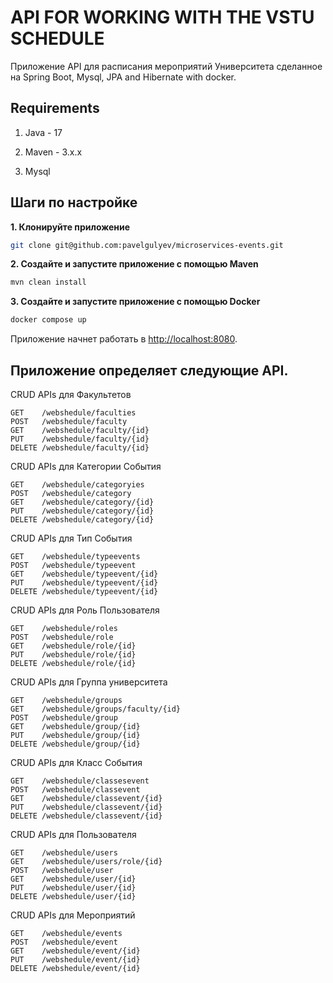 # API FOR WORKING WITH THE VSTU SCHEDULE

Приложение API для расписания мероприятий Университета сделанное на Spring Boot, Mysql, JPA and Hibernate with docker.

## Requirements

1. Java - 17

2. Maven - 3.x.x

3. Mysql

## Шаги по настройке

**1. Клонируйте приложение**

```bash
git clone git@github.com:pavelgulyev/microservices-events.git
```

**2. Создайте и запустите приложение с помощью Maven**

```bash
mvn clean install
```

**3. Создайте и запустите приложение с помощью Docker**

```bash
docker compose up
```

Приложение начнет работать в <http://localhost:8080>.

## Приложение определяет следующие API.


CRUD APIs для Факультетов

    GET    /webshedule/faculties
    POST   /webshedule/faculty
    GET    /webshedule/faculty/{id}
    PUT    /webshedule/faculty/{id}
    DELETE /webshedule/faculty/{id}

CRUD APIs для Категории События

    GET    /webshedule/categoryies
    POST   /webshedule/category
    GET    /webshedule/category/{id}
    PUT    /webshedule/category/{id}
    DELETE /webshedule/category/{id}

CRUD APIs для Тип События

    GET    /webshedule/typeevents
    POST   /webshedule/typeevent
    GET    /webshedule/typeevent/{id}
    PUT    /webshedule/typeevent/{id}
    DELETE /webshedule/typeevent/{id}

CRUD APIs для Роль Пользователя

    GET    /webshedule/roles
    POST   /webshedule/role
    GET    /webshedule/role/{id}
    PUT    /webshedule/role/{id}
    DELETE /webshedule/role/{id}

CRUD APIs для Группа университета

    GET    /webshedule/groups
    GET    /webshedule/groups/faculty/{id}
    POST   /webshedule/group
    GET    /webshedule/group/{id}
    PUT    /webshedule/group/{id}
    DELETE /webshedule/group/{id}

CRUD APIs для Класс События

    GET    /webshedule/classesevent
    POST   /webshedule/classevent
    GET    /webshedule/classevent/{id}
    PUT    /webshedule/classevent/{id}
    DELETE /webshedule/classevent/{id}

CRUD APIs для Пользователя

    GET    /webshedule/users
    GET    /webshedule/users/role/{id}
    POST   /webshedule/user
    GET    /webshedule/user/{id}
    PUT    /webshedule/user/{id}
    DELETE /webshedule/user/{id}
CRUD APIs для Мероприятий

    GET    /webshedule/events
    POST   /webshedule/event
    GET    /webshedule/event/{id}
    PUT    /webshedule/event/{id}
    DELETE /webshedule/event/{id}